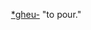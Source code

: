  [*gheu-](https://www.etymonline.com/word/*gheu- "Etymology, meaning and definition of *gheu-") "to pour."
 
